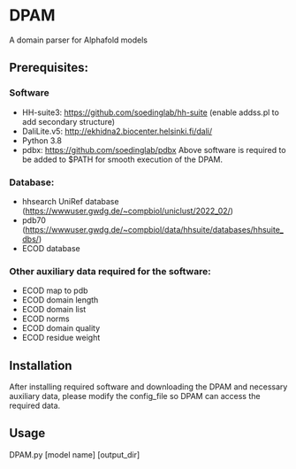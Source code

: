 # DPAM
A domain parser for Alphafold models
## Prerequisites:
### Software
- HH-suite3: https://github.com/soedinglab/hh-suite (enable addss.pl to add secondary structure)
- DaliLite.v5: http://ekhidna2.biocenter.helsinki.fi/dali/
- Python 3.8 
- pdbx: https://github.com/soedinglab/pdbx
Above software is required to be added to $PATH for smooth execution of the DPAM. 
### Database:
- hhsearch UniRef database (https://wwwuser.gwdg.de/~compbiol/uniclust/2022_02/)
- pdb70 (https://wwwuser.gwdg.de/~compbiol/data/hhsuite/databases/hhsuite_dbs/)
- ECOD database 
### Other auxiliary data required for the software:
- ECOD map to pdb
- ECOD domain length
- ECOD domain list
- ECOD norms
- ECOD domain quality
- ECOD residue weight

## Installation
After installing required software and downloading the DPAM and necessary auxiliary data, please modify the config_file so DPAM can access the required data. 

## Usage
DPAM.py [model name] [output_dir]
